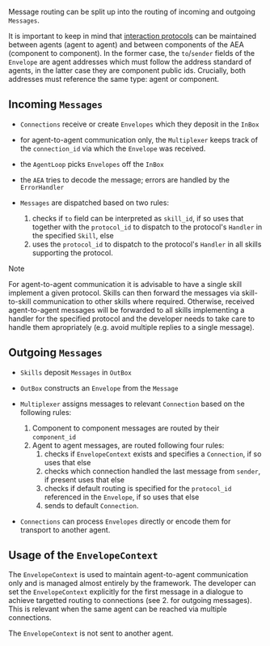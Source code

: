 
Message routing can be split up into the routing of incoming and outgoing `Messages`.

It is important to keep in mind that <a href="../interaction-protocol">interaction protocols</a> can be maintained between agents (agent to agent) and between components of the AEA (component to component). In the former case, the `to`/`sender` fields of the `Envelope` are agent addresses which must follow the address standard of agents, in the latter case they are component public ids. Crucially, both addresses must reference the same type: agent or component.

## Incoming `Messages`

- `Connections` receive or create `Envelopes` which they deposit in the `InBox`
- for agent-to-agent communication only, the `Multiplexer` keeps track of the `connection_id` via which the `Envelope` was received.
- the `AgentLoop` picks `Envelopes` off the `InBox`
- the `AEA` tries to decode the message; errors are handled by the `ErrorHandler`
- `Messages` are dispatched based on two rules:

	1. checks if `to` field can be interpreted as `skill_id`, if so uses that together with the `protocol_id` to dispatch to the protocol's `Handler` in the specified `Skill`, else
	2. uses the `protocol_id` to dispatch to the protocol's `Handler` in all skills supporting the protocol.

<div class="admonition note">
  <p class="admonition-title">Note</p>
  <p>For agent-to-agent communication it is advisable to have a single skill implement a given protocol. Skills can then forward the messages via skill-to-skill communication to other skills where required. Otherwise, received agent-to-agent messages will be forwarded to all skills implementing a handler for the specified protocol and the developer needs to take care to handle them apropriately (e.g. avoid multiple replies to a single message).
</p>
</div>

## Outgoing `Messages`

- `Skills` deposit `Messages` in `OutBox`
- `OutBox` constructs an `Envelope` from the `Message`
- `Multiplexer` assigns messages to relevant `Connection` based on the following rules:

	1. Component to component messages are routed by their `component_id`
	2. Agent to agent messages, are routed following four rules:
		1. checks if `EnvelopeContext` exists and specifies a `Connection`, if so uses that else
		2. checks which connection handled the last message from `sender`, if present uses that else
		3. checks if default routing is specified for the `protocol_id` referenced in the `Envelope`, if so uses that else
		4. sends to default `Connection`.

- `Connections` can process `Envelopes` directly or encode them for transport to another agent.

## Usage of the `EnvelopeContext`

The `EnvelopeContext` is used to maintain agent-to-agent communication only and is managed almost entirely by the framework. The developer can set the `EnvelopeContext` explicitly for the first message in a dialogue to achieve targetted routing to connections (see 2. for outgoing messages). This is relevant when the same agent can be reached via multiple connections.

The `EnvelopeContext` is not sent to another agent.
